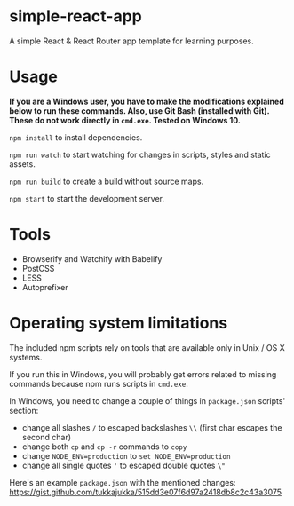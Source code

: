 # simple-react-app

A simple React & React Router app template for learning purposes.

# Usage

__If you are a Windows user, you have to make the modifications explained below to run these commands. Also, use Git Bash (installed with Git). These do not work directly in `cmd.exe`. Tested on Windows 10.__

`npm install` to install dependencies.

`npm run watch` to start watching for changes in scripts, styles and static assets.

`npm run build` to create a build without source maps.

`npm start` to start the development server.

# Tools

* Browserify and Watchify with Babelify
* PostCSS
* LESS
* Autoprefixer

# Operating system limitations

The included npm scripts rely on tools that are available only in Unix / OS X systems.

If you run this in Windows, you will probably get errors related to missing commands because npm runs scripts in `cmd.exe`. 

In Windows, you need to change a couple of things in `package.json` scripts' section:
- change all slashes `/` to escaped backslashes `\\` (first char escapes the second char)
- change both `cp` and `cp -r` commands to `copy`
- change `NODE_ENV=production` to `set NODE_ENV=production`
- change all single quotes `'` to escaped double quotes `\"`

Here's an example `package.json` with the mentioned changes: https://gist.github.com/tukkajukka/515dd3e07f6d97a2418db8c2c43a3075

